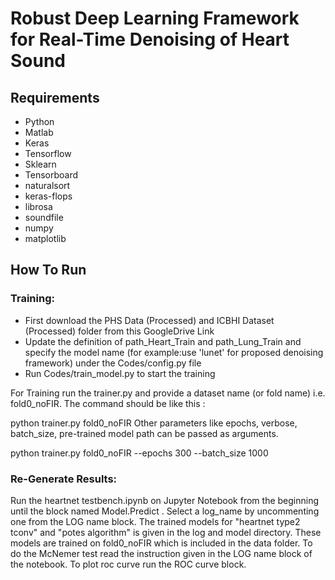 #  Robust Deep Learning Framework for Real-Time Denoising of Heart Sound

## Requirements
- Python 
- Matlab 
- Keras 
- Tensorflow 
- Sklearn 
- Tensorboard
- naturalsort
- keras-flops
- librosa
- soundfile
- numpy
- matplotlib

## How To Run
<!-- ### Data Preparation:
- First download the PHS Data (Processed) and ICBHI Dataset (Processed) folder from this GoogleDrive Link
- Update the definition of path_Heart_Train and path_Lung_Train of config.py inside Codes folder
Place Physionet dataset (not included in the provided data folder) in the corresponding folders inside the data/physionet/training folder. The csv files containing the labels should be put inside the corresponding folders inside the labels folder and all of them should have the same name, currently 'REFERENCE_withSQI.csv'. If you change the name you'll have to rename the variable labelpath in extract_segments.m and extract_segments_noFIR.m
Run extract_segments_noFIR.m it first then run data_fold_noFIR.m to create data fold in mat format which will be loaded by the model for training and testing. fold0_noFIR.mat is given inside data/feature/folds for convenience, so that you don't have to download the whole physionet dataset and extract data for training and testing. -->

### Training:
- First download the PHS Data (Processed) and ICBHI Dataset (Processed) folder from this GoogleDrive Link
- Update the definition of path_Heart_Train and path_Lung_Train and specify the model name (for example:use 'lunet' for proposed denoising framework) under the Codes/config.py file
- Run Codes/train_model.py to start the training


For Training run the trainer.py and provide a dataset name (or fold name) i.e. fold0_noFIR. The command should be like this :

python trainer.py fold0_noFIR
Other parameters like epochs, verbose, batch_size, pre-trained model path can be passed as arguments.

python trainer.py fold0_noFIR --epochs 300 --batch_size 1000 

### Re-Generate Results:
Run the heartnet testbench.ipynb on Jupyter Notebook from the beginning until the block named Model.Predict . Select a log_name by uncommenting one from the LOG name block. The trained models for "heartnet type2 tconv" and "potes algorithm" is given in the log and model directory. These models are trained on fold0_noFIR which is included in the data folder.
To do the McNemer test read the instruction given in the LOG name block of the notebook. To plot roc curve run the ROC curve block.
